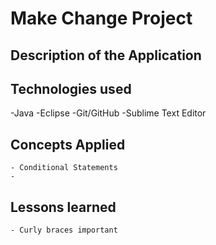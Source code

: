# Make Change Project

## Description of the Application

## Technologies used
 -Java
 -Eclipse
 -Git/GitHub
 -Sublime Text Editor

## Concepts Applied
	- Conditional Statements
	- 

## Lessons learned
	- Curly braces important